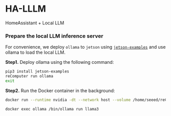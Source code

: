 # HA-LLLM
HomeAssistant + Local LLM



### Prepare the local LLM inference server

For convenience, we deploy `ollama` to `jetson` using [`jetson-examples`](https://github.com/Seeed-Projects/jetson-examples) and use ollama to load the local LLM.

**Step1.** Deploy ollama using the following command:
```bash
pip3 install jetson-examples
reComputer run ollama
exit
```

**Step2.** Run the Docker container in the background:
```bash
docker run --runtime nvidia -dt --network host --volume /home/seeed/reComputer/jetson-containers/data:/data --name ollama dustynv/ollama:r35.4.1
```

```bash
docker exec ollama /bin/ollama run llama3
```







